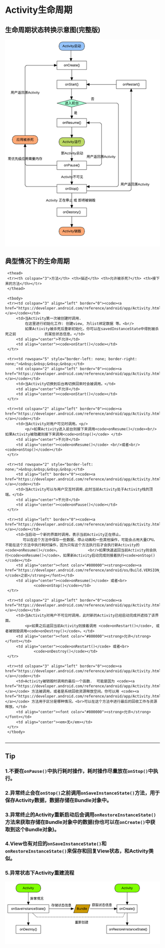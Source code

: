 # Activity生命周期

## 生命周期状态转换示意图(完整版)

![](./elements/activity_lifecycle.png)

## 典型情况下的生命周期

<table width="85%" align="center" rules="rows">
     <colgroup align="left" span="3" />
     <colgroup align="left" />
     <colgroup align="center" />
     <colgroup align="center" />

     <thead>
     <tr><th colspan="3">方法</th> <th>描述</th> <th>允许被杀死?</th> <th>接下来的方法</th></tr>
     </thead>

     <tbody>
     <tr><td colspan="3" align="left" border="0"><code><a href="https://developer.android.com/reference/android/app/Activity.html#onCreate(android.os.Bundle)">onCreate()</a></code></td>
         <td>当Activity第一次被创建时调用.
             在这里进行初始化工作: 创建view, 为list绑定数据 等。<br/>
             如果Activity被杀死后重新初始化，你可以在savedInstanceState中得到被杀死之前				的某些状态信息。</td>
         <td align="center">不允许</td>
         <td align="center"><code>onStart()</code></td>
     </tr>

     <tr><td rowspan="5" style="border-left: none; border-right: none;">&nbsp;&nbsp;&nbsp;&nbsp;</td>
         <td colspan="2" align="left" border="0"><code><a href="https://developer.android.com/reference/android/app/Activity.html#onRestart()">onRestart()</a></code></td>
         <td>当Activity切换到后台再切换回来时会被调用。</td>
         <td align="center">不允许</td>
         <td align="center"><code>onStart()</code></td>
     </tr>

     <tr><td colspan="2" align="left" border="0"><code><a href="https://developer.android.com/reference/android/app/Activity.html#onStart()">onStart()</a></code></td>
         <td>当Activity对用户可见时调用。<p/>
             <p/>如果Activity进入前台则接下来调用<code>onResume()</code><br/>如果Activity被隐藏则接下来调用<code>onStop()</code> </td>
         <td align="center">不允许</td>
         <td align="center"><code>onResume()</code> <br/>或者<br/> <code>onStop()</code></td>
     </tr>

     <tr><td rowspan="2" style="border-left: none;">&nbsp;&nbsp;&nbsp;&nbsp;</td>
         <td align="left" border="0"><code><a href="https://developer.android.com/reference/android/app/Activity.html#onResume()">onResume()</a></code></td>
         <td>当Activity可以与用户交互时调用.此时当前Activity处于Activity栈的顶端。</td>
         <td align="center">不允许</td>
         <td align="center"><code>onPause()</code></td>
     </tr>

     <tr><td align="left" border="0"><code><a href="https://developer.android.com/reference/android/app/Activity.html#onPause()">onPause()</a></code></td>
         <td>当启动一个新的界面时调用，表示当前Activity正在停止。
           	可以在这个方法中保存一些数据，停止动画和一些其他操作，可能会占用大量CPU。不能在这个方法中执行耗时操作，因为只有这个方法执行后才会执行新Activity的<code>onResume()</code>。             <br/>如果快速返回当前Activity则会执行<code>onResume()</code>，如果新Activity启动完成则接着执行<code>onStop()</code></td>
         <td align="center"><font color="#800000"><strong><code><a href="https://developer.android.com/reference/android/os/Build.VERSION_CODES.html#HONEYCOMB">HONEYCOMB</a></code>之前</strong></font></td>
         <td align="center"><code>onResume()</code> 或者<br>
                 <code>onStop()</code></td>
     </tr>

     <tr><td colspan="2" align="left" border="0"><code><a href="https://developer.android.com/reference/android/app/Activity.html#onStop()">onStop()</a></code></td>
         <td>当Activity对用户不可见时调用，此时新的Activity已经启动完成并遮挡了该界面。
             <p>如果之后返回当前Activity则接着调用 <code>onRestart()</code>, 或者被销毁调用<code>onDestroy()</code>。</td>
         <td align="center"><font color="#800000"><strong>允许</strong></font></td>
         <td align="center"><code>onRestart()</code> 或者<br>
                 <code>onDestroy()</code></td>
     </tr>

     <tr><td colspan="3" align="left" border="0"><code><a href="https://developer.android.com/reference/android/app/Activity.html#onDestroy()">onDestroy()</a></code></td>
         <td>Activity被销毁时调用的最后一个函数.  可能是因为 <code><a href="https://developer.android.com/reference/android/app/Activity.html#finish()">finish()</a></code> 方法被调用，或者是系统回收资源释放空间。你可以用 <code><a href="https://developer.android.com/reference/android/app/Activity.html#isFinishing()">isFinishing()</a></code> 方法用于区分是哪种情况。<br>可以在这个方法中进行最后的回收工作与资源释放。</td>
         <td align="center"><font color="#800000"><strong>允许</strong></font></td>
         <td align="center"><em>无</em></td>
     </tr>
     </tbody>
</table>

******

## Tip

### 1.不要在`onPause()`中执行耗时操作，耗时操作尽量放在`onStop()`中执行。

### 2.异常终止会在`onStop()`之前调用`onSaveInstanceState()`方法，用于保存Activity数据，数据存储在Bundle对象中。

### 3.异常终止的Activity重新启动后会调用`onRestoreInstanceState()`方法来获取存储在Bundle对象中的数据(你也可以在`onCreate()`中获取到这个Bundle对象)。

### 4.View也有对应的`onSaveInstanceState()`和`onRestoreInstanceState()`来保存和回复View状态，和Activity类似。

### 5.异常状态下Activity重建流程

![](./elements/abnormal_destory_and_restart.png)

<br/><br/><br/>